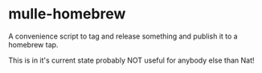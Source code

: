 # mulle-homebrew

A convenience script to tag and release something and publish it to
a homebrew tap.

This is in it's current state probably NOT useful for anybody else than Nat!
